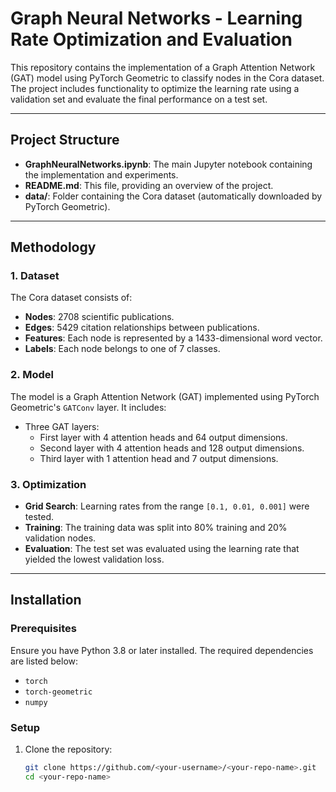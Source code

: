 # Graph Neural Networks - Learning Rate Optimization and Evaluation

This repository contains the implementation of a Graph Attention Network (GAT) model using PyTorch Geometric to classify nodes in the Cora dataset. The project includes functionality to optimize the learning rate using a validation set and evaluate the final performance on a test set.

---

## Project Structure

- **GraphNeuralNetworks.ipynb**: The main Jupyter notebook containing the implementation and experiments.
- **README.md**: This file, providing an overview of the project.
- **data/**: Folder containing the Cora dataset (automatically downloaded by PyTorch Geometric).

---

## Methodology

### 1. **Dataset**
The Cora dataset consists of:
- **Nodes**: 2708 scientific publications.
- **Edges**: 5429 citation relationships between publications.
- **Features**: Each node is represented by a 1433-dimensional word vector.
- **Labels**: Each node belongs to one of 7 classes.

### 2. **Model**
The model is a Graph Attention Network (GAT) implemented using PyTorch Geometric's `GATConv` layer. It includes:
- Three GAT layers:
  - First layer with 4 attention heads and 64 output dimensions.
  - Second layer with 4 attention heads and 128 output dimensions.
  - Third layer with 1 attention head and 7 output dimensions.

### 3. **Optimization**
- **Grid Search**: Learning rates from the range `[0.1, 0.01, 0.001]` were tested.
- **Training**: The training data was split into 80% training and 20% validation nodes.
- **Evaluation**: The test set was evaluated using the learning rate that yielded the lowest validation loss.

---

## Installation

### Prerequisites
Ensure you have Python 3.8 or later installed. The required dependencies are listed below:
- `torch`
- `torch-geometric`
- `numpy`

### Setup
1. Clone the repository:
   ```bash
   git clone https://github.com/<your-username>/<your-repo-name>.git
   cd <your-repo-name>
    ```
